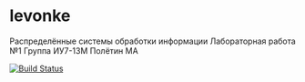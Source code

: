 # levonke
Распределённые системы обработки информации
Лабораторная работа №1
Группа ИУ7-13М
Полётин МА

[![Build Status](https://travis-ci.org/matthewpoletin/levonke.svg?branch=master)](https://travis-ci.org/matthewpoletin/levonke)